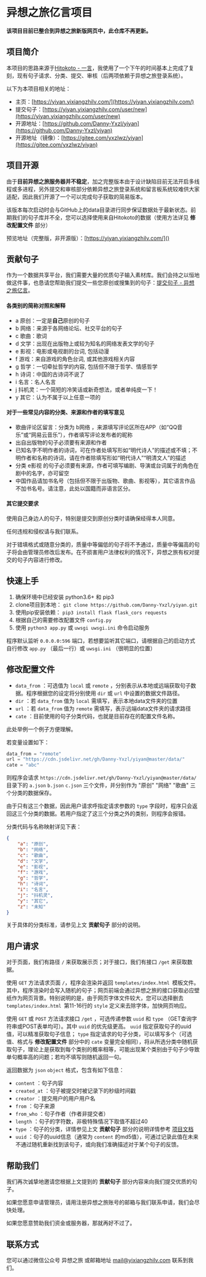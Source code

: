 # 异想之旅亿言项目

**该项目目前已整合到异想之旅新版网页中，此仓库不再更新。**

## 项目简介

本项目的思路来源于[Hitokoto - 一言](https://hitokoto.cn/)，我使用了一个下午的时间基本上完成了复刻，现有句子请求、分类、提交、审核（后两项依赖于异想之旅登录系统）。

以下为本项目相关的地址：

- 主页：[https://yiyan.yixiangzhilv.com/](https://yiyan.yixiangzhilv.com/)
- 提交句子：[https://yiyan.yixiangzhilv.com/user/new](https://yiyan.yixiangzhilv.com/user/new)
- 开源地址：[https://github.com/Danny-Yxzl/yiyan](https://github.com/Danny-Yxzl/yiyan)
- 开源地址（镜像）：[https://gitee.com/yxzlwz/yiyan](https://gitee.com/yxzlwz/yiyan)

## 项目开源

由于**目前异想之旅服务器并不稳定**，加之完整版本由于设计缺陷目前无法开启多线程或多进程，另外提交和审核部分依赖异想之旅登录系统和留言板系统较难供大家适配，因此我们开源了一个可以完成句子获取的简易版本。

该版本每次启动时会与GitHub上的data目录进行同步保证数据处于最新状态。前期我们的句子库并不全，您可以选择使用来自Hitokoto的数据（使用方法详见 **修改配置文件** 部分）

预览地址（完整版，非开源版）：[https://yiyan.yixiangzhilv.com/]()

## 贡献句子

作为一个数据共享平台，我们需要大量的优质句子输入素材库。我们会持之以恒地做这件事，也恳请您帮助我们提交一些您原创或搜集到的句子：[提交句子 - 异想之旅亿言](https://yiyan.yixiangzhilv.com/user/new)。

#### 各类别的简称对照和解释

- a 原创：一定是**自己**原创的句子
- b 网络：来源于各网络论坛、社交平台的句子
- c 歌曲：歌词
- d 文学：出现在出版物上或较为知名的网络发表文学的句子
- e 影视：电影或电视剧的台词, 包括动漫
- f 游戏：来自游戏的角色台词, 或其他游戏相关内容
- g 哲学：一切牵扯哲学的内容, 包括但不限于哲学、情感哲学
- h 诗词：中国的古诗词不说了
- i 名言：名人名言
- j 抖机灵：一个简短的冷笑话或新奇想法，或者单纯皮一下！
- y 其它：认为不属于以上任意一项的

#### 对于一些常见内容的分类、来源和作者的填写意见

- 歌曲评论区留言：分类为 b网络 ，来源填写评论区所在APP（如“QQ音乐”或“网易云音乐”），作者填写评论发布者的昵称
- 出自出版物的句子必须要有来源和作者
- 已知名字不明作者的诗词，可在作者处填写形如“明代诗人”的描述或不填；不明作者和名称的诗词，请在作者除填写形如“明代诗人”“明清文人”的描述
- 分类 e影视 的句子必须要有来源，作者可填写编剧、导演或台词属于的角色在剧中的名字，亦可留空
- 中国作品请加书名号（包括但不限于出版物、歌曲、影视等），其它语言作品不加书名号。请注意，此处以国籍而非语言区分。

#### 其它提交要求

使用自己身边人的句子，特别是提交到原创分类时请确保经得本人同意。

任何违规和侵权请与我们联系。

对于错填格式或随意分类的，质量中等偏低的句子将不予通过，质量中等偏高的句子将会由管理员修改后发布。在不损害用户法律权利的情况下，异想之旅有权对提交的句子内容进行修改。

## 快速上手

1. 确保环境中已经安装 python3.6+ 和 pip3
2. clone项目到本地： `git clone https://github.com/Danny-Yxzl/yiyan.git`
3. 使用pip安装依赖： `pip3 install flask flask_cors requests`
4. 根据自己的需要修改配置文件 `config.py`
5. 使用 `python3 app.py` 或 `uwsgi uwsgi.ini` 命令启动服务

程序默认监听 `0.0.0.0:596` 端口，若想要监听其它端口，请根据自己的启动方式自行修改 `app.py` （最后一行）或 `uwsgi.ini` （很明显的位置）

## 修改配置文件

- `data_from` ：可选值为 `local` 或 `remote` ，分别表示从本地或远端获取句子数据。程序根据您的设定将分别使用 `dir` 或 `url` 中设置的数据文件路径。
- `dir` ：若 `data_from` 值为 `local` 需填写，表示本地data文件夹的位置
- `url` ：若 `data_from` 值为 `remote` 需填写，表示远端data文件夹的请求路径
- `cate` ：目前使用的句子分类代码，也就是目前存在的配置文件名称。

此处举例一个例子方便理解。

若变量设置如下：

```python
data_from = "remote"
url = "https://cdn.jsdelivr.net/gh/Danny-Yxzl/yiyan@master/data/"
cate = "abc"
```

则程序会请求 `https://cdn.jsdelivr.net/gh/Danny-Yxzl/yiyan@master/data/` 目录下的 `a.json` `b.json` `c.json` 三个文件，并分别作为 "原创" "网络" "歌曲" 三个分类的数据保存。

由于只有这三个数据，因此用户请求呼指定请求参数的 `type` 字段时，程序只会返回这三个分类的数据。若用户指定了这三个分类之外的类别，则程序会报错。

分类代码与名称映射详见下表：

```json
{
    "a": "原创",
    "b": "网络",
    "c": "歌曲",
    "d": "文学",
    "e": "影视",
    "f": "游戏",
    "g": "哲学",
    "h": "诗词",
    "i": "名言",
    "j": "抖机灵",
    "y": "其它",
    "z": "未知"
}
```

关于具体的分类标准，请参见上文 **贡献句子** 部分的说明。

## 用户请求

对于页面，我们有路径 `/` 来获取展示页；对于接口，我们有接口 `/get` 来获取数据。

使用 `GET` 方法请求页面  `/`，程序会渲染并返回 `templates/index.html `模板文件。其中，程序渲染时会写入随机的句子；网页前端会通过异想之旅的接口获取必应壁纸作为网页背景。特别说明的是，由于网页字体文件较大，您可以选择删去 `templates/index.html `第11-16行的 `style` 定义来去除字体，加快网页响应。

使用 `GET` 或 `POST` 方法请求接口 `/get` ，可选传递参数 `uuid` 和 `type` （GET查询字符串或POST表单均可）。其中 `uuid` 的优先级更高。 `uuid` 指定获取句子的uuid值，可以精准获取句子信息； `type` 指定请求的句子分类，可以填写多个（可选值、格式与 **修改配置文件** 部分中的 `cate` 变量完全相同），将从所选分类中随机获取句子，理论上是获取到每个类别的概率相等，可能出现某个类别由于句子少导致单句概率高的问题；若均不填写则随机返回一句。

返回数据为 `json` `object` 格式，包含有如下信息：

- `content` ：句子内容
- `created_at` ：句子被提交时被记录下的秒级时间戳
- `creator` ：提交用户的用户用户名
- `from` ：句子来源
- `from_who` ：句子作者（作者非提交者）
- `length` ：句子的字符数，非极特殊情况下取值不超过40
- `type` ：句子的分类，详情参见上文 **贡献句子** 部分的说明详情参考 [项目文档](https://blog.yixiangzhilv.com/article/39)
- `uuid` ：句子的uuid信息（通常为 `content` 的md5值），可通过记录此值在未来不通过随机重新找到该句子，或向我们准确描述对于某个句子的反馈。

## 帮助我们

我们再次诚挚地邀请您根据上文提到的 **贡献句子** 部分内容来向我们提交优质的句子。

如果您愿意申请管理员，请用注册异想之旅账号的邮箱与我们联系申请，我们会尽快处理。

如果您愿意赞助我们资金或服务器，那就再好不过了。

## 联系方式

您可以通过微信公众号 异想之旅 或邮箱地址 [mail@yixiangzhilv.com](mailto:mail@yixiangzhilv.com) 联系到我们。
